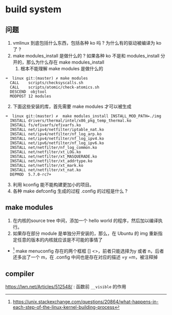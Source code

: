 # build system

## 问题
1. vmlinux 到底包括什么东西，包括各种 ko 吗 ? 为什么有的驱动被编译为 ko 了 ?
2. make modules_install 是做什么的 ? 如果各种 ko 不是和 modules_install 分开的，那么为什么存在 make modules_install 
    1. 根本不能理解 make modules 是做什么的
```
➜  linux git:(master) ✗ make modules
  CALL    scripts/checksyscalls.sh
  CALL    scripts/atomic/check-atomics.sh
  DESCEND  objtool
  MODPOST 12 modules
```
2. 下面这些安装的库，首先需要 make modules 才可以被生成
```
➜  linux git:(master) ✗  make modules_install INSTALL_MOD_PATH=./img 
  INSTALL drivers/thermal/intel/x86_pkg_temp_thermal.ko
  INSTALL fs/efivarfs/efivarfs.ko
  INSTALL net/ipv4/netfilter/iptable_nat.ko
  INSTALL net/ipv4/netfilter/nf_log_arp.ko
  INSTALL net/ipv4/netfilter/nf_log_ipv4.ko
  INSTALL net/ipv6/netfilter/nf_log_ipv6.ko
  INSTALL net/netfilter/nf_log_common.ko
  INSTALL net/netfilter/xt_LOG.ko
  INSTALL net/netfilter/xt_MASQUERADE.ko
  INSTALL net/netfilter/xt_addrtype.ko
  INSTALL net/netfilter/xt_mark.ko
  INSTALL net/netfilter/xt_nat.ko
  DEPMOD  5.7.0-rc7+
```
3. 利用 kconfig  能不能构建更加小的项目。
4. 各种 make defconfig 生成的过程 .config 的过程是什么 ?



## make modules
1. 在内核的source tree 中间，添加一个 hello world 的程序，然后加以编译执行。
2. 如果存在部分 module 是单独分开安装的，那么，在 Ubuntu 的 img 重新指定任意的版本的内核就应该是不可能的事情了

- [^2] make menuconfig 存在的两个框框 [] <>，前者只能选择为y 或者 n，后者还多出了一个 m，在 .config 中间也是存在对应的描述 =y =m，被注释掉



## compiler
https://lwn.net/Articles/512548/ : 函数前 `__visible` 的作用



[^1]: https://www.kernel.org/doc/html/latest/kbuild/kconfig-language.html
[^2]: https://unix.stackexchange.com/questions/20864/what-happens-in-each-step-of-the-linux-kernel-building-process
